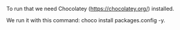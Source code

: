 To run that we need Chocolatey (https://chocolatey.org/) installed.

We run it with this command: choco install packages.config -y.
